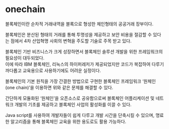 # onechain   

블록체인이란 순차적 거래내역을 블록으로 형성한 체인형태의 공공거래 장부이다.    

블록체인은 분산된 형태의 거래를 통해 투명성을 제공하고 보안 비용을 절감할 수 있다는 점에서 4차 산업혁명 사회의 변혁을 주도할 기술로 주목 받고 있다.   

블록체인 기반 비즈니스가 크게 성장하면서 블록체인 솔루션 개발을 위한 프레임워크의 필요성이 대두되었다.    
이에 따라 IBM 블록체인, 리눅스의 하이퍼레저가 제공되었지만 코드가 복잡하여 다루기 까다롭고 교육용으로 사용하기에도 어려운 실정이다.    

   
블록체인의 기본 원칙을 가장 간결한 방법으로 구현한 블록체인 프레임워크 ‘원체인(one chain)’을 이용하면 위와 같은 문제를 해결할 수 있다.    

간단하게 모듈화된 ‘원체인’을 오픈소스로 공유함으로써 블록체인 어플리케이션 및 네트워크 개발의 기초를 제공하고 블록체인 사업의 활성화를 이끌 수 있다. 

Java script를 사용하여 개발자들이 쉽게 다루고 개발 시간을 단축시킬 수 있으며, 명료한 알고리즘을 통해 블록체인 교육을 위한 용도로도 활용 가능하다.

